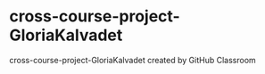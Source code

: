 # cross-course-project-GloriaKalvadet
cross-course-project-GloriaKalvadet created by GitHub Classroom
